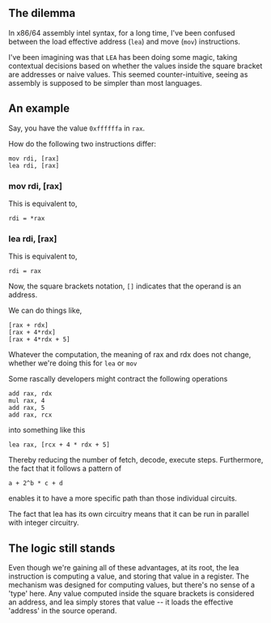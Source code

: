 ## The dilemma

In x86/64 assembly intel syntax, for a long time, I've been confused between the load effective address (`lea`) and move (`mov`) instructions.   

I've been imagining was that `LEA` has been doing some magic, taking contextual decisions based on whether the values inside the square bracket are addresses or naive values. This seemed counter-intuitive, seeing as assembly is supposed to be simpler than most languages.

## An example

Say, you have the value `0xffffffa` in `rax`.

How do the following two instructions differ:

```
mov rdi, [rax]
lea rdi, [rax]
```

### mov rdi, [rax]
This is equivalent to,

```
rdi = *rax
```

### lea rdi, [rax]
This is equivalent to,

```
rdi = rax
```

Now, the square brackets notation, `[]` indicates that the operand is an address.

We can do things like,
```
[rax + rdx]
[rax + 4*rdx]
[rax + 4*rdx + 5]
```

Whatever the computation, the meaning of rax and rdx does not change, whether we're doing this for `lea` or `mov`

Some rascally developers might contract the following operations

```
add rax, rdx
mul rax, 4
add rax, 5
add rax, rcx
```

into something like this

```
lea rax, [rcx + 4 * rdx + 5]
```
Thereby reducing the number of fetch, decode, execute steps. Furthermore, the fact that it follows a pattern of

```
a + 2^b * c + d
```
enables it to have a more specific path than those individual circuits.

The fact that lea has its own circuitry means that it can be run in parallel with integer circuitry.

## The logic still stands
Even though we're gaining all of these advantages, at its root, the lea instruction is computing a value, and storing that value in a register. The mechanism was designed for computing values, but there's no sense of a 'type' here. Any value computed inside the square brackets is considered an address, and lea simply stores that value -- it loads the effective 'address' in the source operand.
